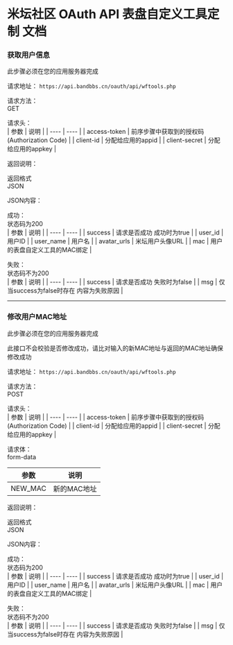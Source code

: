 # 米坛社区 OAuth API 表盘自定义工具定制 文档


### 获取用户信息

此步骤必须在您的应用服务器完成

请求地址： 
```https://api.bandbbs.cn/oauth/api/wftools.php```  

请求方法：  
GET  

请求头：  
|  参数   | 说明  |
|  ----  | ----  |
| access-token  | 前序步骤中获取到的授权码(Authorization Code) |
| client-id  | 分配给应用的appid |
| client-secret  | 分配给应用的appkey |


返回说明：  

返回格式  
JSON
 
JSON内容：

成功：  
状态码为200  
|  参数   | 说明  |
|  ----  | ----  |
| success  | 请求是否成功 成功时为true |
| user_id  | 用户ID |
| user_name  | 用户名 |
| avatar_urls  | 米坛用户头像URL |
| mac  | 用户的表盘自定义工具的MAC绑定 |


失败：  
状态码不为200  
|  参数   | 说明  |
|  ----  | ----  |
| success  | 请求是否成功 失败时为false |
| msg  | 仅当success为false时存在 内容为失败原因 |



  
------------------------
      

### 修改用户MAC地址

此步骤必须在您的应用服务器完成

此接口不会校验是否修改成功，请比对输入的新MAC地址与返回的MAC地址确保修改成功

请求地址： 
```https://api.bandbbs.cn/oauth/api/wftools.php```  

请求方法：  
POST 

请求头：  
|  参数   | 说明  |
|  ----  | ----  |
| access-token  | 前序步骤中获取到的授权码(Authorization Code) |
| client-id  | 分配给应用的appid |
| client-secret  | 分配给应用的appkey |

请求体：  
form-data  

|  参数   | 说明  |
|  ----  | ----  |
| NEW_MAC  | 新的MAC地址 |



返回说明：  

返回格式  
JSON
 
JSON内容：

成功：  
状态码为200  
|  参数   | 说明  |
|  ----  | ----  |
| success  | 请求是否成功 成功时为true |
| user_id  | 用户ID |
| user_name  | 用户名 |
| avatar_urls  | 米坛用户头像URL |
| mac  | 用户的表盘自定义工具的MAC绑定 |


失败：  
状态码不为200  
|  参数   | 说明  |
|  ----  | ----  |
| success  | 请求是否成功 失败时为false |
| msg  | 仅当success为false时存在 内容为失败原因 |


